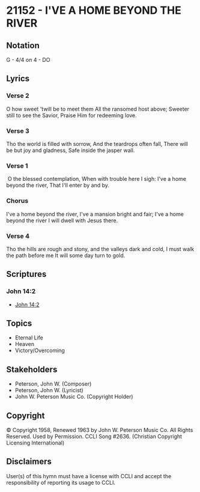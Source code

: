 # 21152 - I'VE A HOME BEYOND THE RIVER

## Notation

G - 4/4 on 4 - DO

## Lyrics

### Verse 2

O how sweet 'twill be to meet them All the ransomed host above; Sweeter still to see the Savior, Praise Him for redeeming love.

### Verse 3

Tho the world is filled with sorrow, And the teardrops often fall, There will be but joy and gladness, Safe inside the jasper wall.

### Verse 1

 O the blessed contemplation, When with trouble here I sigh: I've a home beyond the river, That I'll enter by and by.

### Chorus

I've a home beyond the river, I've a mansion bright and fair; I've a home beyond the river I will dwell with Jesus there.

### Verse 4

Tho the hills are rough and stony, and the valleys dark and cold, I must walk the path before me It will some day turn to gold.


## Scriptures

### John 14:2

- [John 14:2](https://www.biblegateway.com/passage/?search=John%2014%3A2)


## Topics

- Eternal Life
- Heaven
- Victory/Overcoming

## Stakeholders

- Peterson, John W. (Composer)
- Peterson, John W. (Lyricist)
- John W. Peterson Music Co. (Copyright Holder)

## Copyright

© Copyright 1958, Renewed 1963 by  John W. Peterson Music Co. All Rights Reserved. Used by Permission. CCLI Song #2636.
(Christian Copyright Licensing International)

## Disclaimers

User(s) of this hymn must have a license with CCLI and accept the responsibility of reporting its usage to CCLI.

